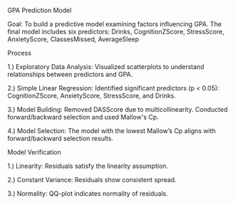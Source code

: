 GPA Prediction Model

Goal: 
To build a predictive model examining factors influencing GPA. The final model includes six predictors: Drinks, CognitionZScore, StressScore, AnxietyScore, ClassesMissed, AverageSleep

Process

1.) Exploratory Data Analysis: Visualized scatterplots to understand relationships between predictors and GPA.

2.) Simple Linear Regression: Identified significant predictors (p < 0.05): CognitionZScore, AnxietyScore, StressScore, and Drinks.

3.) Model Building: Removed DASScore due to multicollinearity. Conducted forward/backward selection and used Mallow's Cp.

4.) Model Selection: The model with the lowest Mallow’s Cp aligns with forward/backward selection results.

Model Verification

1.) Linearity: Residuals satisfy the linearity assumption.

2.) Constant Variance: Residuals show consistent spread.

3.) Normality: QQ-plot indicates normality of residuals.
